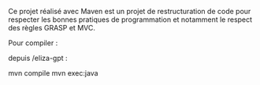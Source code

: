 Ce projet réalisé avec Maven est un projet de restructuration de code pour respecter les bonnes pratiques de programmation et notamment le respect des règles GRASP et MVC.

Pour compiler : 

depuis /eliza-gpt : 

mvn compile 
mvn exec:java
